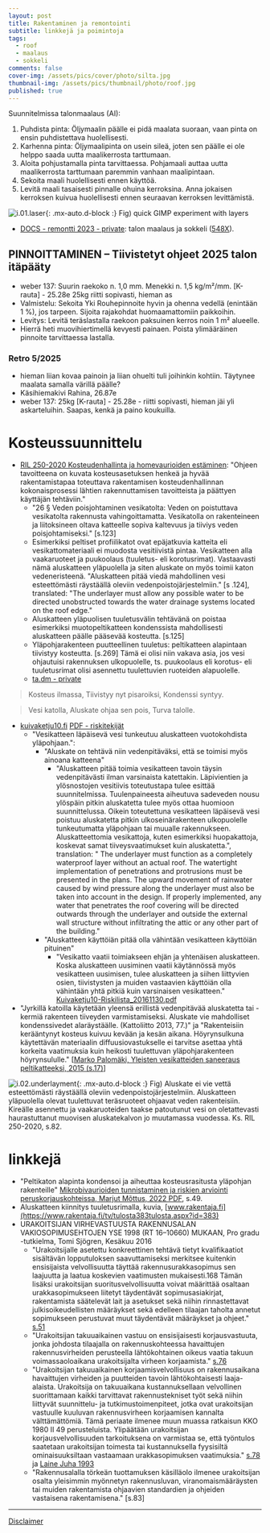 ```yaml
---
layout: post
title: Rakentaminen ja remontointi
subtitle: linkkejä ja poimintoja
tags:
  - roof
  - maalaus
  - sokkeli
comments: false
cover-img: /assets/pics/cover/photo/silta.jpg
thumbnail-img: /assets/pics/thumbnail/photo/roof.jpg
published: true
---
```


Suunnitelmissa talonmaalaus (AI):

1. Puhdista pinta: Öljymaalin päälle ei pidä maalata suoraan, vaan pinta on ensin puhdistettava huolellisesti.
2. Karhenna pinta: Öljymaalipinta on usein sileä, joten sen päälle ei ole helppo saada uutta maalikerrosta tarttumaan.
3. Aloita pohjustamalla pinta tarvittaessa. Pohjamaali auttaa uutta maalikerrosta tarttumaan paremmin vanhaan maalipintaan.
4. Sekoita maali huolellisesti ennen käyttöä.
5. Levitä maali tasaisesti pinnalle ohuina kerroksina. Anna jokaisen kerroksen kuivua huolellisesti ennen seuraavan kerroksen levittämistä. 

![i.01.laser](/assets/pics/page/house/maali2023.jpg){: .mx-auto.d-block :}
Fig) quick GIMP experiment with layers

- [DOCS - remontti 2023 - private](https://docs.google.com/document/d/1NhHTMk0GU4PR4X0--GB0hOznUhG2eIfkZpp8H5n3jZ8/edit?usp=sharing): talon maalaus ja sokkeli ([548X](https://tikkurila.fi/varit/548x-548x)). 

## PINNOITTAMINEN – Tiivistetyt ohjeet 2025 talon itäpääty

- weber 137: Suurin raekoko n. 1,0 mm. Menekki n. 1,5 kg/m²/mm. [K-rauta] - 25.28e 25kg riitti sopivasti, hieman as
- Valmistelu: Sekoita Yki Rouhepinnoite hyvin ja ohenna vedellä (enintään 1 %), jos tarpeen. Sijoita rajakohdat huomaamattomiin paikkoihin.
- Levitys: Levitä teräslastalla raekoon paksuinen kerros noin 1 m² alueelle.
- Hierrä heti muovihiertimellä kevyesti painaen. Poista ylimääräinen pinnoite tarvittaessa lastalla.

### Retro 5/2025

- hieman liian kovaa painoin ja liian ohuelti tuli joihinkin kohtiin. Täytynee maalata samalla värillä päälle?
- Käsihiemakivi Rahina, 26.87e
- weber 137: 25kg [K-rauta] - 25.28e - riitti sopivasti, hieman jäi yli askarteluihin. Saapas, kenkä ja paino koukuilla.

# Kosteussuunnittelu

- [RIL 250-2020 Kosteudenhallinta ja homevaurioiden estäminen](https://www.ril.fi/kirjakauppa/ohjeet-ja-normit/ril-250-2020-kosteudenhallinta-ja-homevaurioiden-estaminen-p-751.html): "Ohjeen tavoitteena on kuvata kosteusasetuksen henkeä ja hyvää rakentamistapaa toteuttava rakentamisen kosteudenhallinnan kokonaisprosessi lähtien rakennuttamisen tavoitteista ja päättyen käyttäjän tehtäviin."  
  - "26 § Veden poisjohtaminen vesikatolta: Veden on poistuttava vesikatolta rakennusta vahingoittamatta. Vesikatolla on rakenteineen ja liitoksineen oltava katteelle sopiva kaltevuus ja tiiviys veden poisjohtamiseksi." [s.123]
  - Esimerkiksi peltiset profiilikatot ovat epäjatkuvia katteita eli vesikattomateriaali ei muodosta vesitiivistä pintaa. Vesikatteen alla vaakaruoteet ja puukoolaus (tuuletus- eli korotusrimat). Vastaavasti nämä aluskatteen yläpuolella ja siten aluskate on myös toimii katon vedeneristeenä. "Aluskatteen pitää viedä mahdollinen vesi esteettömästi räystäällä oleviin vedenpoistojärjestelmiin." [s .124], translated: "The underlayer must allow any possible water to be directed unobstructed towards the water drainage systems located on the roof edge."
  - Aluskatteen yläpuolisen tuuletusvälin tehtävänä on poistaa esimerkiksi muotopeltikatteen kondenssista mahdollisesti aluskatteen päälle pääsevää kosteutta. [s.125]
  - Yläpohjarakenteen puutteellinen tuuletus: peltikatteen alapintaan tiivistyy kosteutta. [s.269] Tämä ei olisi niin vakava asia, jos vesi ohjautuisi rakennuksen ulkopuolelle, ts. puukoolaus eli korotus- eli tuuletusrimat olisi asennettu tuulettuvien ruoteiden alapuolelle.
  - [ta.dm - private](https://docs.google.com/document/d/1V95Pare4M7BB680VezH-E90oz8--FcJ9Y5oabQgYxK4/edit?usp=sharing)

> Kosteus ilmassa,
> Tiivistyy nyt pisaroiksi,
> Kondenssi syntyy.

> Vesi katolla,
> Aluskate ohjaa sen pois,
> Turva talolle.

- [kuivaketju10.fi](http://kuivaketju10.fi/) [PDF - riskitekijät](http://kuivaketju10.fi/wp/wp-content/uploads/2015/11/Kuivaketju10-Riskilista_20161130.pdf?x70712)
  - "Vesikatteen läpäisevä vesi tunkeutuu aluskatteen vuotokohdista yläpohjaan.": 
    - "Aluskate on tehtävä niin vedenpitäväksi, että se toimisi myös ainoana katteena"
      - "Aluskatteen pitää toimia vesikatteen tavoin täysin vedenpitävästi ilman varsinaista katettakin. Läpivientien ja ylösnostojen vesitiivis toteutustapa tulee esittää suunnitelmissa. Tuulenpaineesta aiheutuva sadeveden nousu ylöspäin pitkin aluskatetta tulee myös ottaa huomioon suunnittelussa. Oikein toteutettuna vesikatteen läpäisevä vesi poistuu aluskatetta pitkin ulkoseinärakenteen ulkopuolelle tunkeutumatta yläpohjaan tai muualle rakennukseen. Aluskatteettomia vesikattoja, kuten esimerkiksi huopakattoja, koskevat samat tiiveysvaatimukset kuin aluskatetta.", translation: " The underlayer must function as a completely waterproof layer without an actual roof. The watertight implementation of penetrations and protrusions must be presented in the plans. The upward movement of rainwater caused by wind pressure along the underlayer must also be taken into account in the design. If properly implemented, any water that penetrates the roof covering will be directed outwards through the underlayer and outside the external wall structure without infiltrating the attic or any other part of the building."
    - "Aluskatteen käyttöiän pitää olla vähintään vesikatteen käyttöiän pituinen"
      - "Vesikatto vaatii toimiakseen ehjän ja yhtenäisen aluskatteen. Koska aluskatteen uusiminen vaatii käytännössä myös vesikatteen uusimisen, tulee aluskatteen ja siihen liittyvien osien, tiivistysten ja muiden vastaavien käyttöiän olla vähintään yhtä pitkiä kuin varsinaisen vesikatteen." [Kuivaketju10-Riskilista_20161130.pdf](http://kuivaketju10.fi/wp/wp-content/uploads/2015/11/Kuivaketju10-Riskilista_20161130.pdf?x70712)
- "Jyrkillä katoilla käytetään yleensä erillistä vedenpitävää aluskatetta tai -kermiä rakenteen tiiveyden varmistamiseksi. Aluskate vie mahdolliset kondenssivedet
alaräystäälle. (Kattoliitto 2013, 77.)" ja "Rakenteisiin kerääntynyt kosteus kuivuu kevään ja kesän aikana. Höyrynsulkuna käytettävän materiaalin diffuusiovastukselle ei tarvitse asettaa yhtä korkeita vaatimuksia kuin heikosti tuulettuvan yläpohjarakenteen höyrynsululle." [[Marko Palomäki, Yleisten vesikatteiden saneeraus peltikatteeksi, 2015 (s.17)](https://www.theseus.fi/bitstream/handle/10024/101858/Palomaki_Marko.pdf)]

![i.02.underlayment](/assets/pics/page/roof/aluskate.jpg){: .mx-auto.d-block :}
Fig) Aluskate ei vie vettä esteettömästi räystäällä oleviin vedenpoistojärjestelmiin. Aluskatteen yläpuolella olevat tuulettuvat teräsruoteet ohjaavat veden rakenteisiin. Kireälle asennettu ja vaakaruoteiden taakse patoutunut vesi on oletattevasti haurastuttanut muovisen aluskatekalvon jo muutamassa vuodessa. Ks. RIL 250-2020, s.82.

# linkkejä

- "Peltikaton alapinta kondensoi ja aiheuttaa kosteusrasitusta yläpohjan rakenteille" [Mikrobivaurioiden tunnistaminen ja riskien arviointi peruskorjauskohteissa, Marjut Mõttus, 2022 PDF](https://www.theseus.fi/bitstream/handle/10024/753808/Mottus_Marjut.pdf), s.49.
- Aluskatteen kiinnitys tuuletusrimalla, kuvia, [www.rakentaja.fi](https://www.rakentaja.fi/tv/tulosta383tulosta.aspx?id=383)
- URAKOITSIJAN VIRHEVASTUUSTA RAKENNUSALAN VAKIOSOPIMUSEHTOJEN YSE 1998 (RT 16–10660) MUKAAN, Pro gradu -tutkielma, Tomi Sjögren, Kesäkuu 2016
  - "Urakoitsijalle asetettu konkreettinen tehtävä tietyt kvalifikaatiot sisältävän lopputuloksen saavuttamiseksi merkitsee kuitenkin ensisijaista velvollisuutta täyttää rakennusurakkasopimus sen laajuutta ja laatua koskevien vaatimusten mukaisesti.168 Tämän lisäksi urakoitsijan suoritusvelvollisuutta voivat määrittää osaltaan urakkasopimukseen liitetyt täydentävät sopimusasiakirjat, rakentamista säätelevät lait ja asetukset sekä niihin rinnastettavat julkisoikeudellisten määräykset sekä edelleen tilaajan taholta annetut sopimukseen perustuvat muut täydentävät määräykset ja ohjeet." [s.51](https://www.utupub.fi/bitstream/handle/10024/124378/oikeustiede_gradu2016Sj%C3%B6gren.pdf?sequence=2)
  - "Urakoitsijan takuuaikainen vastuu on ensisijaisesti korjausvastuuta, jonka johdosta tilaajalla on rakennuskohteessa havaittujen rakennusvirheiden perusteella lähtökohtainen oikeus vaatia takuun voimassaoloaikana urakoitsijalta virheen korjaamista." [s.76](https://www.utupub.fi/bitstream/handle/10024/124378/oikeustiede_gradu2016Sj%C3%B6gren.pdf?sequence=2)
  - "Urakoitsijan takuuaikainen korjaamisvelvollisuus on rakennusaikana havaittujen virheiden ja puutteiden tavoin lähtökohtaisesti laaja-alaista. Urakoitsija on takuuaikana kustannuksellaan velvollinen suorittamaan kaikki tarvittavat rakennustekniset työt sekä niihin liittyvät suunnittelu- ja tutkimustoimenpiteet, jotka ovat urakoitsijan vastuulle kuuluvan rakennusvirheen korjaamisen kannalta välttämättömiä. Tämä periaate ilmenee muun muassa ratkaisun KKO 1980 II 49 perusteluista. Ylipäätään urakoitsijan korjausvelvollisuuden tarkoituksena on varmistaa se, että työntulos saatetaan urakoitsijan toimesta tai kustannuksella fyysisiltä ominaisuuksiltaan vastaamaan urakkasopimuksen vaatimuksia." [s.78](https://www.utupub.fi/bitstream/handle/10024/124378/oikeustiede_gradu2016Sj%C3%B6gren.pdf?sequence=2) ja [Laine Juha 1993](https://hamk.finna.fi/Record/vanaicat.40992?sid=3070506291)
  - "Rakennusalalla törkeän tuottamuksen käsilläolo ilmenee urakoitsijan osalta yleisimmin myönnetyn rakennusluvan, viranomaismääräysten tai muiden rakentamista ohjaavien standardien ja ohjeiden vastaisena rakentamisena." [s.83]

---

[Disclaimer](https://talonendm.github.io/disclaimer)